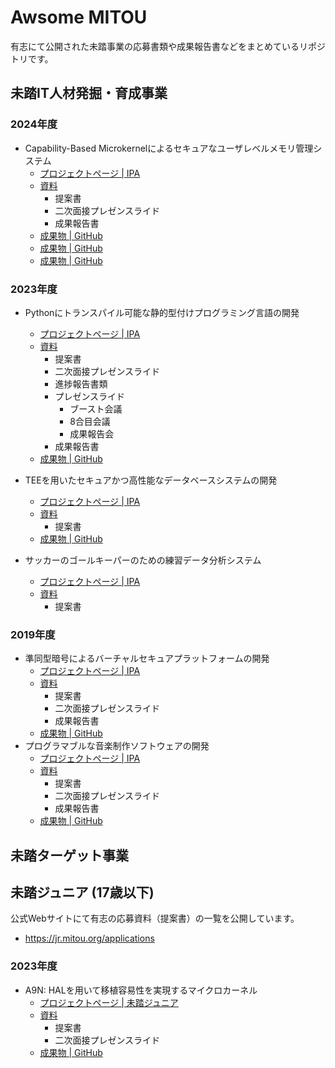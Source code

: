 # Awsome MITOU

有志にて公開された未踏事業の応募書類や成果報告書などをまとめているリポジトリです。

## 未踏IT人材発掘・育成事業

### 2024年度

- Capability-Based Microkernelによるセキュアなユーザレベルメモリ管理システム
    - [プロジェクトページ | IPA](https://www.ipa.go.jp/jinzai/mitou/it/2024/gaiyou-sg-2.html)
    - [資料](https://github.com/horizon2038/mitou-documentation)
        - 提案書
        - 二次面接プレゼンスライド
        - 成果報告書
    - [成果物 | GitHub](https://github.com/horizon2038/A9N)
    - [成果物 | GitHub](https://github.com/horizon2038/Nun)
    - [成果物 | GitHub](https://github.com/horizon2038/A9NLoader)

### 2023年度

- Pythonにトランスパイル可能な静的型付けプログラミング言語の開発
    - [プロジェクトページ | IPA](https://www.ipa.go.jp/jinzai/mitou/it/2023/gaiyou_tk-1.html)
    - [資料](https://github.com/mtshiba/mitou-docs)
        - 提案書
        - 二次面接プレゼンスライド
        - 進捗報告書類
        - プレゼンスライド
            - ブースト会議
            - 8合目会議
            - 成果報告会
        - 成果報告書
    - [成果物 | GitHub](https://github.com/erg-lang/erg)

- TEEを用いたセキュアかつ高性能なデータベースシステムの開発
    - [プロジェクトページ | IPA](https://www.ipa.go.jp/jinzai/mitou/it/2023/gaiyou_tk-3.html)
    - [資料](https://github.com/Noxy3301/mitou23_docs?tab=readme-ov-file)
        - 提案書
    - [成果物 | GitHub](https://github.com/Noxy3301/CASSA)

- サッカーのゴールキーパーのための練習データ分析システム
    - [プロジェクトページ | IPA](https://www.ipa.go.jp/jinzai/mitou/it/2023/gaiyou_ig-1.html)
    - [資料](https://github.com/ut-ashiki-engineering/mitou)
        - 提案書

### 2019年度

- 準同型暗号によるバーチャルセキュアプラットフォームの開発
    - [プロジェクトページ | IPA](https://www.ipa.go.jp/archive/jinzai/mitou/it/2019/gaiyou_s-4.html)
    - [資料](https://github.com/virtualsecureplatform/MitouDocument)
        - 提案書
        - 二次面接プレゼンスライド
        - 成果報告書
    - [成果物 | GitHub](https://github.com/virtualsecureplatform/kvsp)
- プログラマブルな音楽制作ソフトウェアの開発
    - [プロジェクトページ | IPA](https://www.ipa.go.jp/archive/jinzai/mitou/it/2019/gaiyou_tk-1.html)
    - [資料](https://git.matsuuratomoya.com/tomoyanonymous/mitou2019_matsuura_application)
        - 提案書
        - 二次面接プレゼンスライド
        - 成果報告書
    - [成果物 | GitHub](https://github.com/mimium-org/mimium)

## 未踏ターゲット事業

## 未踏ジュニア (17歳以下)

公式Webサイトにて有志の応募資料（提案書）の一覧を公開しています。

- https://jr.mitou.org/applications

### 2023年度

- A9N: HALを用いて移植容易性を実現するマイクロカーネル
    - [プロジェクトページ | 未踏ジュニア](https://jr.mitou.org/projects/2023/a9n)
    - [資料](https://github.com/horizon2038/mitou-documentation)
        - 提案書
        - 二次面接プレゼンスライド
    - [成果物 | GitHub](https://github.com/horizon2038/A9N)


